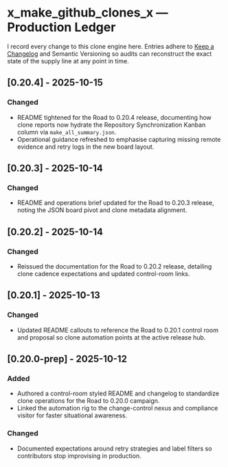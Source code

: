 # x_make_github_clones_x — Production Ledger

I record every change to this clone engine here. Entries adhere to [Keep a Changelog](https://keepachangelog.com/en/1.1.0/) and Semantic Versioning so audits can reconstruct the exact state of the supply line at any point in time.

## [0.20.4] - 2025-10-15
### Changed
- README tightened for the Road to 0.20.4 release, documenting how clone reports now hydrate the Repository Synchronization Kanban column via `make_all_summary.json`.
- Operational guidance refreshed to emphasise capturing missing remote evidence and retry logs in the new board layout.

## [0.20.3] - 2025-10-14
### Changed
- README and operations brief updated for the Road to 0.20.3 release, noting the JSON board pivot and clone metadata alignment.

## [0.20.2] - 2025-10-14
### Changed
- Reissued the documentation for the Road to 0.20.2 release, detailing clone cadence expectations and updated control-room links.

## [0.20.1] - 2025-10-13
### Changed
- Updated README callouts to reference the Road to 0.20.1 control room and proposal so clone automation points at the active release hub.

## [0.20.0-prep] - 2025-10-12
### Added
- Authored a control-room styled README and changelog to standardize clone operations for the Road to 0.20.0 campaign.
- Linked the automation rig to the change-control nexus and compliance visitor for faster situational awareness.

### Changed
- Documented expectations around retry strategies and label filters so contributors stop improvising in production.
